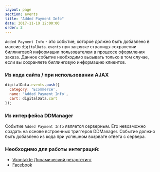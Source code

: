 ```yaml
---
layout: page
section: events
title: "Added Payment Info"
date: 2017-11-10 12:00:00
order: 2
---
```

`Added Payment Info` - это событие, которое должно быть добавлено в массив `digitalData.events` при загрузке страницы сохранении биллинговой информации пользователем в процессе оформления заказа. Данное событие необходимо вызывать только в том случае, если вы сохраняете биллинговую информацию клиентов.

### Из кода сайта / при использовании AJAX
```javascript
digitalData.events.push({
  category: 'Ecommerce',
  name: 'Added Payment Info',
  cart: digitalData.cart
});
```

### Из интерфейса DDManager
Событие `Added Payment Info` является серверным. Его невозможно создать на основе встроенных триггеров DDManager. Событие должно быть добавлено из кода при успешном возрвате ответа с сервера.

### Необходимо для работы интеграций:
* [Vkontakte Динамический ретаргетинг](/integrations/vkontakte)
* [Facebook](/integrations/facebook)